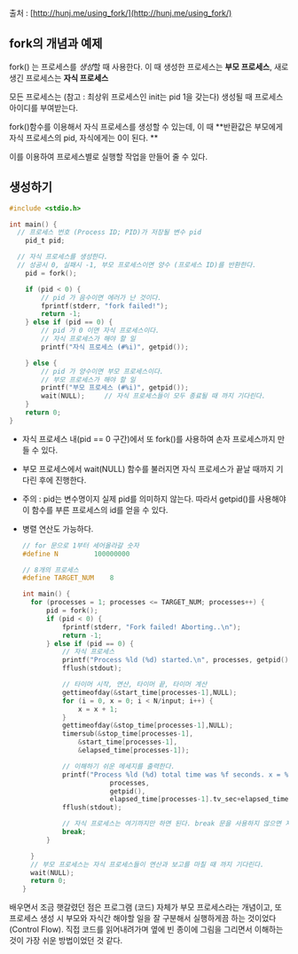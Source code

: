 출처 : [http://hunj.me/using_fork/](http://hunj.me/using_fork/)

## fork의 개념과 예제



fork() 는 프로세스를 *생성*할 때 사용한다. 이 때 생성한 프로세스는 **부모 프로세스**, 새로 생긴 프로세스는 **자식 프로세스**  

모든 프로세스는 (참고 : 최상위 프로세스인 init는 pid 1을 갖는다) 생성될 때 프로세스 아이디를 부여받는다. 

fork()함수를 이용해서 자식 프로세스를 생성할 수 있는데, 이 때 **반환값은 부모에게 자식 프로세스의 pid, 자식에게는 0이 된다. **

이를 이용하여 프로세스별로 실행할 작업을 만들어 줄 수 있다.

## 생성하기

```c
#include <stdio.h>

int main() {
  // 프로세스 번호 (Process ID; PID)가 저장될 변수 pid
	pid_t pid;

  // 자식 프로세스를 생성한다.
  // 성공시 0, 실패시 -1, 부모 프로세스이면 양수 (프로세스 ID)를 반환한다.
	pid = fork();

	if (pid < 0) {
		// pid 가 음수이면 에러가 난 것이다.
		fprintf(stderr, "fork failed!");
		return -1;
	} else if (pid == 0) {
		// pid 가 0 이면 자식 프로세스이다.
		// 자식 프로세스가 해야 할 일
		printf("자식 프로세스 (#%i)", getpid());

	} else {
		// pid 가 양수이면 부모 프로세스이다.
		// 부모 프로세스가 해야 할 일
      	printf("부모 프로세스 (#%i)", getpid());
		wait(NULL);		// 자식 프로세스들이 모두 종료될 때 까지 기다린다.
	}
	return 0;
}
```

- 자식 프로세스 내(pid == 0 구간)에서 또 fork()를 사용하여 손자 프로세스까지 만들 수 있다.

- 부모 프로세스에서 wait(NULL) 함수를 불러지면 자식 프로세스가 끝날 때까지 기다린 후에 진행한다.

- 주의 : pid는 변수명이지 실제 pid를 의미하지 않는다. 따라서 getpid()를 사용해야 이 함수를 부른 프로세스의 id를 얻을 수 있다.

- 병렬 연산도 가능하다.  

  ```C
  // for 문으로 1부터 세어올라갈 숫자
  #define N			100000000

  // 8개의 프로세스
  #define TARGET_NUM	8

  int main() {
    for (processes = 1; processes <= TARGET_NUM; processes++) {
        pid = fork();
        if (pid < 0) {
            fprintf(stderr, "Fork failed! Aborting..\n");
            return -1;
        } else if (pid == 0) {
            // 자식 프로세스
            printf("Process %ld (%d) started.\n", processes, getpid());
            fflush(stdout);

            // 타이머 시작, 연산, 타이머 끝, 타이머 계산
            gettimeofday(&start_time[processes-1],NULL);
            for (i = 0, x = 0; i < N/input; i++) {
                x = x + 1;
            }
            gettimeofday(&stop_time[processes-1],NULL);
            timersub(&stop_time[processes-1],
            	&start_time[processes-1],
            	&elapsed_time[processes-1]);

            // 이해하기 쉬운 메세지를 출력한다.
            printf("Process %ld (%d) total time was %f seconds. x = %lld.\n",
            			processes,
            			getpid(),
            			elapsed_time[processes-1].tv_sec+elapsed_time[processes-1].tv_usec/1000000.0, x);
            fflush(stdout);

            // 자식 프로세스는 여기까지만 하면 된다. break 문을 사용하지 않으면 자기 혼자 for 문을 반복하게 된다.
            break;
        }

    }
    // 부모 프로세스는 자식 프로세스들이 연산과 보고를 마칠 때 까지 기다린다.
    wait(NULL);
    return 0;
  }
  ```

배우면서 조금 햇갈렸던 점은 프로그램 (코드) 자체가 부모 프로세스라는 개념이고, 또 프로세스 생성 시 부모와 자식간 해야할 일을 잘 구분해서 실행하게끔 하는 것이었다 (Control Flow). 직접 코드를 읽어내려가며 옆에 빈 종이에 그림을 그리면서 이해하는 것이 가장 쉬운 방법이었던 것 같다. 